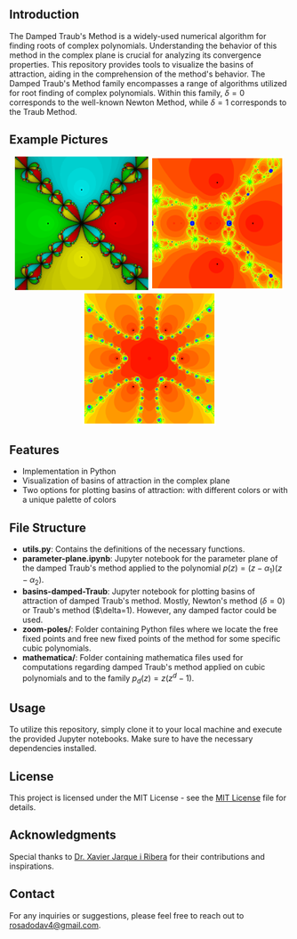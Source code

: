 ## Introduction

The Damped Traub's Method is a widely-used numerical algorithm for finding roots of complex polynomials. Understanding the behavior of this method in the complex plane is crucial for analyzing its convergence properties. This repository provides tools to visualize the basins of attraction, aiding in the comprehension of the method's behavior. The Damped Traub's Method family encompasses a range of algorithms utilized for root finding of complex polynomials. Within this family, $\delta=0$ corresponds to the well-known Newton Method, while $\delta=1$ corresponds to the Traub Method.

## Example Pictures
<p align="center">
  <img src="assets/newt_4.png" width="240" />
  <img src="assets/traub_per_orb.png" width="240" />
  <img src="assets/family6.png" width="240" />
</p>

## Features
- Implementation in Python
- Visualization of basins of attraction in the complex plane
- Two options for plotting basins of attraction: with different colors or with a unique palette of colors

## File Structure
- **utils.py**: Contains the definitions of the necessary functions.
- **parameter-plane.ipynb**: Jupyter notebook for the parameter plane of the damped Traub's method applied to the polynomial $p(z)=(z-\alpha_1)(z-\alpha_2)$. 
- **basins-damped-Traub**: Jupyter notebook for plotting basins of attraction of damped Traub's method. Mostly, Newton's method ($\delta=0$) or Traub's method ($\delta=1). However, any damped factor could be used.
- **zoom-poles/**: Folder containing Python files where we locate the free fixed points and free new fixed points of the method for some specific cubic polynomials.
- **mathematica/**: Folder containing mathematica files used for computations regarding damped Traub's method applied on cubic polynomials and to the family $p_d(z)=z(z^d-1)$.
  
## Usage
To utilize this repository, simply clone it to your local machine and execute the provided Jupyter notebooks. Make sure to have the necessary dependencies installed.

## License
This project is licensed under the MIT License - see the [MIT License](LICENSE) file for details.

## Acknowledgments
Special thanks to [Dr. Xavier Jarque i Ribera](https://mat.ub.edu/departament/professors/jarque-i-ribera-xavier/) for their contributions and inspirations.

## Contact
For any inquiries or suggestions, please feel free to reach out to [rosadodav4@gmail.com](mailto:rosadodav4@gmail.com).
